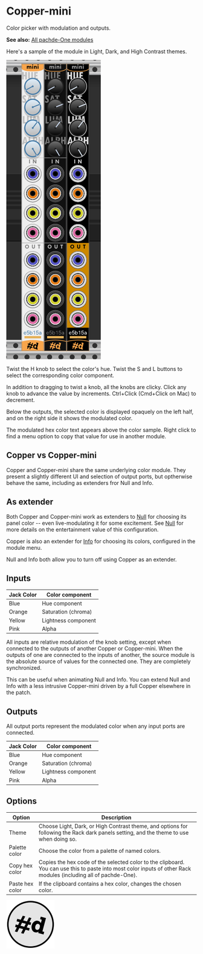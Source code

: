 # Copper-mini

Color picker with modulation and outputs.

**See also:** [All pachde-One modules](index.md)

Here's a sample of the module in Light, Dark, and High Contrast themes.

![Copper-mini in Light, Dark, and High Contrast themes](Copper-mini.png)

Twist the H knob to select the color's hue.
Twist the S and L buttons to select the corresponding color component.

In addition to dragging to twist a knob, all the knobs are clicky. Click any knob to advance the value by increments. Ctrl+Click (Cmd+Click on Mac) to decrement.

Below the outputs, the selected color is displayed opaquely on the left half, 
and on the right side it shows the modulated color.

The modulated hex color text appears above the color sample.
Right click to find a menu option to copy that value for use in another module.

## Copper vs Copper-mini

Copper and Copper-mini share the same underlying color module. They present a slightly different UI and selection of output ports, but optherwise behave the same, including as extenders fror Null and Info.

## As extender

Both Copper and Copper-mini work as extenders to [Null](Null.md) for choosing its panel color -- even live-modulating it for some excitement.
See [Null](Null.md) for more details on the entertainment value of this configuration.

Copper is also an extender for [Info](Info.md) for choosing its colors, configured in the module menu.

Null and Info both allow you to turn off using Copper as an extender.

## Inputs

| Jack Color | Color component |
| -- | -- |
| Blue | Hue component |
| Orange | Saturation (chroma) |
| Yellow | Lightness component |
| Pink | Alpha |

All inputs are relative modulation of the knob setting, except when connected to the outputs of another Copper or Copper-mini. When the outputs of one are connected to the inputs of another, the source module is the absolute source of values for the connected one. They are completely synchronized.

This can be useful when animating Null and Info. You can extend Null and Info with a less intrusive Copper-mini driven by a full Copper elsewhere in the patch.

## Outputs

All output ports represent the modulated color when any input ports are connected.

| Jack Color | Color component |
| -- | -- |
| Blue | Hue component |
| Orange | Saturation (chroma) |
| Yellow | Lightness component |
| Pink | Alpha |

## Options

| Option | Description |
| -- | -- |
| Theme | Choose Light, Dark, or High Contrast theme, and options for following the Rack dark panels setting, and the theme to use when doing so. |
| Palette color | Choose the color from a palette of named colors. |
| Copy hex color | Copies the hex code of the selected color to the clipboard. You can use this to paste into most color inputs of other Rack modules (including all of pachde-One). |
| Paste hex color | If the clipboard contains a hex color, changes the chosen color. |

![pachde (#d) Logo](Logo.svg)

